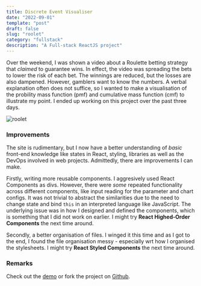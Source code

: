 ```yaml
---
title: Discrete Event Visualiser
date: "2022-09-01"
template: "post"
draft: false
slug: "roolet"
category: "fullstack"
description: "A Full-stack ReactJS project"
---
```


Over the weekend, I was shown a video about a Roulette betting strategy that *claimed* to guarantee wins. In effect, the video was spreading the bets to lower the risk of each bet. The winnings are reduced, but the losses are also dampened. However, gamblers want to know the numbers. A verbal explanation often does not suffice, so I wanted to make a visualisation of the probility mass function (pmf) and cumulative mass function (cmf) to illustrate my point. I ended up working on this project over the past three days.

![roolet](/media/roolet.png)

### Improvements

The site is rudimentary, but I now have a better understanding of *basic* front-end knowledge like states in React, styling, libraries as well as the DevOps involved in web projects. Admittedly, there are improvements I can make.

Firstly, writing more reusable components. I aggresively used React Components as divs. However, there were *some* repeated functionality across different components, like input reading for the parameter and chart configs. It was not trivial to abstract the similarities due to the need to change state and bind `this` in an interpreted language like JavaScript. The underlying issue was in how I designed and defined the components, which is something that I did not work on earlier. I might try **React Highed-Order Components** the next time around.

Secondly, a better organisation of files. I winged it this time and as I got to the end, I found the file organisation messy - especially wrt how I organised the stylesheets. I might try **React Styled Components** the next time around.

### Remarks

Check out the [demo](https://roolets.netlify.app) or fork the project on [Github](https://github.com/pikulet/roolet).


